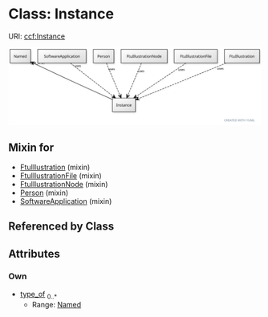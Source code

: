 
# Class: Instance



URI: [ccf:Instance](http://purl.org/ccf/Instance)


[![img](images/Instance.svg)](images/Instance.svg)

## Mixin for

 * [FtuIllustration](FtuIllustration.md) (mixin) 
 * [FtuIllustrationFile](FtuIllustrationFile.md) (mixin) 
 * [FtuIllustrationNode](FtuIllustrationNode.md) (mixin) 
 * [Person](Person.md) (mixin) 
 * [SoftwareApplication](SoftwareApplication.md) (mixin) 

## Referenced by Class


## Attributes


### Own

 * [type_of](type_of.md)  <sub>0..\*</sub>
     * Range: [Named](Named.md)
